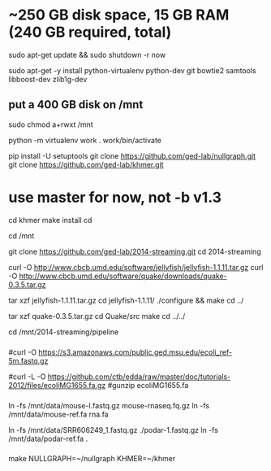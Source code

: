 # ~250 GB disk space, 15 GB RAM (240 GB required, total)

sudo apt-get update && sudo shutdown -r now

sudo apt-get -y install python-virtualenv python-dev git bowtie2 samtools libboost-dev zlib1g-dev

## put a 400 GB disk on /mnt

sudo chmod a+rwxt /mnt

python -m virtualenv work
. work/bin/activate

pip install -U setuptools
git clone https://github.com/ged-lab/nullgraph.git
git clone https://github.com/ged-lab/khmer.git
# use master for now, not -b v1.3

cd khmer
make install
cd


cd /mnt

git clone https://github.com/ged-lab/2014-streaming.git
cd 2014-streaming

curl -O http://www.cbcb.umd.edu/software/jellyfish/jellyfish-1.1.11.tar.gz
curl -O http://www.cbcb.umd.edu/software/quake/downloads/quake-0.3.5.tar.gz

tar xzf jellyfish-1.1.11.tar.gz
cd jellyfish-1.1.11/
./configure && make 
cd ../

tar xzf quake-0.3.5.tar.gz 
cd Quake/src
make
cd ../../

cd /mnt/2014-streaming/pipeline

###

###

#curl -O https://s3.amazonaws.com/public.ged.msu.edu/ecoli_ref-5m.fastq.gz

#curl -L -O https://github.com/ctb/edda/raw/master/doc/tutorials-2012/files/ecoliMG1655.fa.gz
#gunzip ecoliMG1655.fa

###

ln -fs /mnt/data/mouse-l.fastq.gz mouse-rnaseq.fq.gz
ln -fs /mnt/data/mouse-ref.fa rna.fa

ln -fs /mnt/data/SRR606249_1.fastq.gz ./podar-1.fastq.gz
ln -fs /mnt/data/podar-ref.fa .

###

make NULLGRAPH=~/nullgraph KHMER=~/khmer

